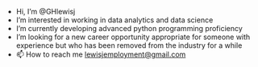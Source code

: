 -  Hi, I’m @GHlewisj
-  I’m interested in working in data analytics and data science
-  I’m currently developing advanced python programming proficiency
-  I’m looking for a new career opportunity appropriate for someone with experience but who has been removed from the industry for a while
- 📫 How to reach me lewisjemployment@gmail.com

<!---
GHlewisj/GHlewisj is a ✨ special ✨ repository because its `README.md` (this file) appears on your GitHub profile.
You can click the Preview link to take a look at your changes.
--->
